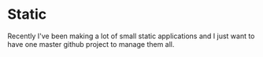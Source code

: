 # Static

Recently I've been making a lot of small static applications and I just want to 
have one master github project to manage them all.